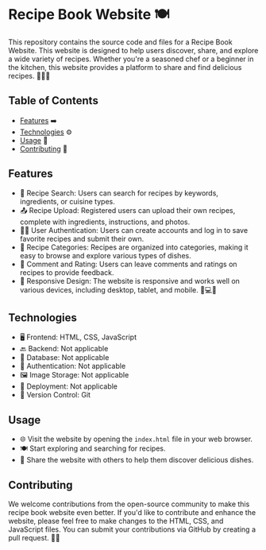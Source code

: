 
# Recipe Book Website 🍽️

This repository contains the source code and files for a Recipe Book Website. This website is designed to help users discover, share, and explore a wide variety of recipes. Whether you're a seasoned chef or a beginner in the kitchen, this website provides a platform to share and find delicious recipes. 🥗🍔🍰

## Table of Contents

- [Features](#features) ➡️
- [Technologies](#technologies) ⚙️
- [Usage](#usage) 📝
- [Contributing](#contributing) 🤝


## Features

- 🍳 Recipe Search: Users can search for recipes by keywords, ingredients, or cuisine types.
- 📤 Recipe Upload: Registered users can upload their own recipes, complete with ingredients, instructions, and photos.
- 👩‍🍳 User Authentication: Users can create accounts and log in to save favorite recipes and submit their own.
- 🍔 Recipe Categories: Recipes are organized into categories, making it easy to browse and explore various types of dishes.
- 💬 Comment and Rating: Users can leave comments and ratings on recipes to provide feedback.
- 📱 Responsive Design: The website is responsive and works well on various devices, including desktop, tablet, and mobile. 📱💻📲

## Technologies

- 🖥️ Frontend: HTML, CSS, JavaScript
- 🔙 Backend: Not applicable
- 💾 Database: Not applicable
- 🔐 Authentication: Not applicable
- 🖼️ Image Storage: Not applicable
- 🚀 Deployment: Not applicable
- 📡 Version Control: Git

## Usage

- 🌐 Visit the website by opening the `index.html` file in your web browser.
- 🍽️ Start exploring and searching for recipes.
- 📢 Share the website with others to help them discover delicious dishes.

## Contributing

We welcome contributions from the open-source community to make this recipe book website even better. If you'd like to contribute and enhance the website, please feel free to make changes to the HTML, CSS, and JavaScript files. You can submit your contributions via GitHub by creating a pull request. 🚀🤝



